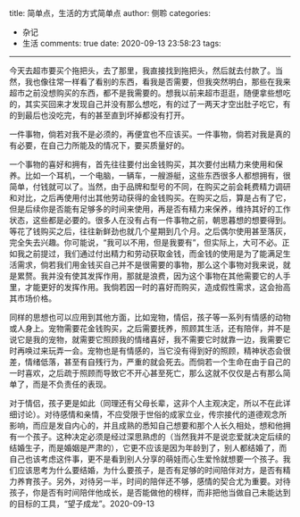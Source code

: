 title: 简单点，生活的方式简单点
author: 侧聆
categories:
  - 杂记
  - 生活
comments: true
date: 2020-09-13 23:58:23
tags:
---
今天去超市要买个拖把头，去了那里，我直接找到拖把头，然后就去付款了。当然，我也像往常一样看了看别的东西，看我是否需要，但我突然明白，那些在我来超市之前没想购买的东西，都不是我需要的。想我以前来超市逛逛，随便拿些想吃的，其实买回来才发现自己并没有那么想吃，有的过了一两天才空出肚子吃它，有的到最后也没吃完，有的甚至直到坏掉都没有打开。

一件事物，倘若对我不是必须的，再便宜也不应该买。一件事物，倘若对我是真的有必要，在自己力所能及的情况下，要买质量好的。

一个事物的喜好和拥有，首先往往要付出金钱购买，其次要付出精力来使用和保养。比如一个耳机，一个电脑，一辆车，一艘游艇，这些东西很多人都想拥有，很简单，付钱就可以了。当然，由于品牌和型号的不同，在购买之前会耗费精力调研和对比，之后再使用付出其他劳动获得的金钱购买。在购买之后，算是占有了它，但是后续你是否能有足够多的时间来使用，再是否有精力来保养，维持其好的工作状态，这些都是必要的。很多人在没有占有一件事物之前，朝思暮想的想要得到。等花了钱购买之后，往往新鲜劲也就几个星期到几个月。之后偶尔使用甚至落灰，完全失去兴趣。你可能说，“我可以不用，但是我要有”，但实际上，大可不必。正如我之前提过，我们通过付出精力和劳动获取金钱，而金钱的使用是为了能满足生活需求，倘若我们用金钱买自己并不是很需要的事物，那么这个事物对我来说，就是累赘。我并没有使其发挥作用，那就是浪费，因为这个事物在其他需要它的人手里，才能更好的发挥作用。我倘若因一时的喜好而购买，造成假性需求，这会抬高其市场价格。

同样的思想也可以应用到其他方面，比如宠物，情侣，孩子等一系列有情感的动物或人身上。宠物需要花金钱购买，之后需要抚养，照顾其生活，还有陪伴，并不是说它是我的宠物，就需要它照顾我的情绪喜好，我不需要它时就靠一边，我需要它时再唤过来玩弄一会。宠物也是有情感的，当它没有得到好的照顾，精神状态会很差，情绪低落，甚至有自残行为，严重的就会死去。而倘若一个生命在由于自己的一时喜欢，之后疏于照顾而导致它不开心甚至死亡，那么这就不仅仅是占有那么简单了，而是不负责任的表现。

对于情侣，孩子更是如此（同理还有父母长辈，这非个人主观决定，所以不在此详细讨论）。对待感情和亲情，不应受限于世俗的成家立业，传宗接代的道德观念所影响，而应是发自内心的，并且成熟的悉知自己想要和那个人长久相处，想和他拥有一个孩子。这种决定必须是经过深思熟虑的（当然我并不是说恋爱就决定后续的结婚生子，而是婚姻是严肃的），它更不应该是因为年龄到了，别人都结婚了，而自己也该考虑这件事，更不是看到别人分享的萌娃而心生爱怜就想要一个孩子。我们应该思考为什么要结婚，为什么要孩子，是否有足够的时间陪伴对方，是否有精力养育孩子。另外，对待另一半，时间的陪伴还不够，感情的契合尤为重要。对待孩子，你是否有时间陪伴他成长，是否能做他的榜样，而非把他当做自己未能达到的目标的工具，“望子成龙”。2020-09-13

